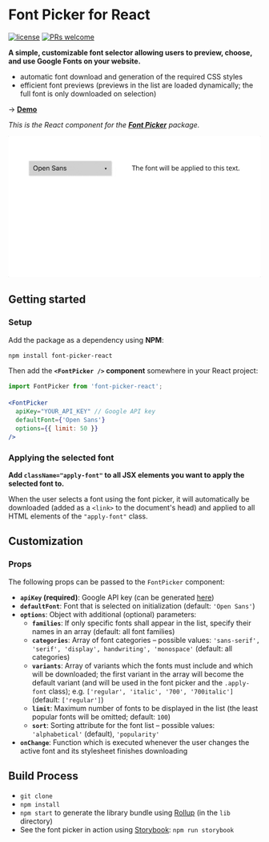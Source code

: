 # Font Picker for React

[![license](https://img.shields.io/github/license/mashape/apistatus.svg)](https://github.com/smeuli/font-picker/blob/master/LICENSE)
[![PRs welcome](https://img.shields.io/badge/PRs-welcome-brightgreen.svg)](https://github.com/smeuli/font-picker/pulls)

**A simple, customizable font selector allowing users to preview, choose, and use Google Fonts on your website.**

* automatic font download and generation of the required CSS styles
* efficient font previews (previews in the list are loaded dynamically; the full font is only downloaded on selection)

→ **[Demo](https://smeuli.github.io/font-picker)**

_This is the React component for the [**Font Picker**](https://github.com/smeuli/font-picker) package._

<p align="center">
  <img src=".github/demo.gif" width=800 alt="Demo">
</p>


## Getting started

### Setup

Add the package as a dependency using **NPM**:

```
npm install font-picker-react
```

Then add the **`<FontPicker />` component** somewhere in your React project:

```jsx
import FontPicker from 'font-picker-react';

<FontPicker
  apiKey="YOUR_API_KEY" // Google API key
  defaultFont={'Open Sans'}
  options={{ limit: 50 }}
/>
```


### Applying the selected font

**Add `className="apply-font"` to all JSX elements you want to apply the selected font to.**

When the user selects a font using the font picker, it will automatically be downloaded (added as a `<link>` to the document's head) and applied to all HTML elements of the `"apply-font"` class.


## Customization

### Props

The following props can be passed to the `FontPicker` component:

* **`apiKey` (required)**: Google API key (can be generated [here](https://developers.google.com/fonts/docs/developer_api#APIKey))
* **`defaultFont`**: Font that is selected on initialization (default: `'Open Sans'`)
* **`options`**: Object with additional (optional) parameters:
  * **`families`**: If only specific fonts shall appear in the list, specify their names in an array (default: all font families)
  * **`categories`**: Array of font categories – possible values: `'sans-serif', 'serif', 'display', handwriting', 'monospace'` (default: all categories)
  * **`variants`**: Array of variants which the fonts must include and which will be downloaded; the first variant in the array will become the default variant (and will be used in the font picker and the `.apply-font` class); e.g. `['regular', 'italic', '700', '700italic']` (default: `['regular']`)
  * **`limit`**: Maximum number of fonts to be displayed in the list (the least popular fonts will be omitted; default: `100`)
  * **`sort`**: Sorting attribute for the font list – possible values: `'alphabetical'` (default), `'popularity'`
* **`onChange`**: Function which is executed whenever the user changes the active font and its stylesheet finishes downloading


## Build Process

* `git clone`
* `npm install`
* `npm start` to generate the library bundle using [Rollup](https://github.com/rollup/rollup) (in the `lib` directory)
* See the font picker in action using [Storybook](https://github.com/storybooks/storybook): `npm run storybook`